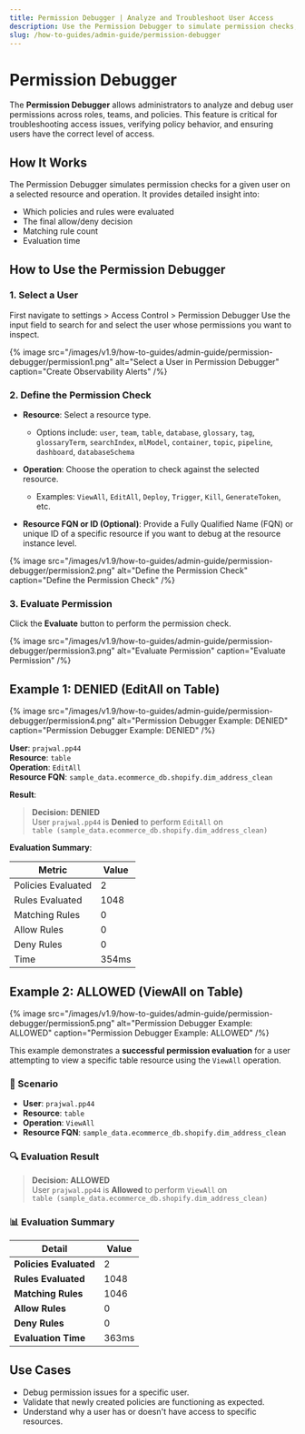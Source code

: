 ```yaml
---
title: Permission Debugger | Analyze and Troubleshoot User Access
description: Use the Permission Debugger to simulate permission checks, verify policies, and troubleshoot user access issues across roles, teams, and resources.
slug: /how-to-guides/admin-guide/permission-debugger
---
```


# Permission Debugger

The **Permission Debugger** allows administrators to analyze and debug user permissions across roles, teams, and policies. This feature is critical for troubleshooting access issues, verifying policy behavior, and ensuring users have the correct level of access.

## How It Works

The Permission Debugger simulates permission checks for a given user on a selected resource and operation. It provides detailed insight into:

- Which policies and rules were evaluated
- The final allow/deny decision
- Matching rule count
- Evaluation time


## How to Use the Permission Debugger

### 1. Select a User

First navigate to settings > Access Control > Permission Debugger
Use the input field to search for and select the user whose permissions you want to inspect.

{% image
src="/images/v1.9/how-to-guides/admin-guide/permission-debugger/permission1.png"
alt="Select a User in Permission Debugger"
caption="Create Observability Alerts"
/%}

### 2. Define the Permission Check

- **Resource**: Select a resource type.
  - Options include: `user`, `team`, `table`, `database`, `glossary`, `tag`, `glossaryTerm`, `searchIndex`, `mlModel`, `container`, `topic`, `pipeline`, `dashboard`, `databaseSchema`

- **Operation**: Choose the operation to check against the selected resource.
  - Examples: `ViewAll`, `EditAll`, `Deploy`, `Trigger`, `Kill`, `GenerateToken`, etc.

- **Resource FQN or ID (Optional)**: Provide a Fully Qualified Name (FQN) or unique ID of a specific resource if you want to debug at the resource instance level.

{% image
src="/images/v1.9/how-to-guides/admin-guide/permission-debugger/permission2.png"
alt="Define the Permission Check"
caption="Define the Permission Check"
/%}

### 3. **Evaluate** Permission

Click the **Evaluate** button to perform the permission check.

{% image
src="/images/v1.9/how-to-guides/admin-guide/permission-debugger/permission3.png"
alt="Evaluate Permission"
caption="Evaluate Permission"
/%}

## Example 1: DENIED (EditAll on Table)

{% image
src="/images/v1.9/how-to-guides/admin-guide/permission-debugger/permission4.png"
alt="Permission Debugger Example: DENIED"
caption="Permission Debugger Example: DENIED"
/%}

**User**: `prajwal.pp44`  
**Resource**: `table`  
**Operation**: `EditAll`  
**Resource FQN**: `sample_data.ecommerce_db.shopify.dim_address_clean`

**Result**:

> **Decision: DENIED**  
> User `prajwal.pp44` is **Denied** to perform `EditAll` on  
> `table (sample_data.ecommerce_db.shopify.dim_address_clean)`

**Evaluation Summary**:

| Metric               | Value     |
|----------------------|-----------|
| Policies Evaluated   | 2         |
| Rules Evaluated      | 1048      |
| Matching Rules       | 0         |
| Allow Rules          | 0         |
| Deny Rules           | 0         |
| Time                 | 354ms     |

## Example 2: ALLOWED (ViewAll on Table)

{% image
src="/images/v1.9/how-to-guides/admin-guide/permission-debugger/permission5.png"
alt="Permission Debugger Example: ALLOWED"
caption="Permission Debugger Example: ALLOWED"
/%}

This example demonstrates a **successful permission evaluation** for a user attempting to view a specific table resource using the `ViewAll` operation.

### 📄 Scenario

- **User**: `prajwal.pp44`
- **Resource**: `table`
- **Operation**: `ViewAll`
- **Resource FQN**: `sample_data.ecommerce_db.shopify.dim_address_clean`

### 🔍 Evaluation Result

> **Decision: ALLOWED**  
> User `prajwal.pp44` is **Allowed** to perform `ViewAll` on  
> `table (sample_data.ecommerce_db.shopify.dim_address_clean)`

### 📊 Evaluation Summary

| Detail                 | Value                                                       |
|------------------------|-------------------------------------------------------------|
| **Policies Evaluated** | 2                                                           |
| **Rules Evaluated**    | 1048                                                        |
| **Matching Rules**     | 1046                                                        |
| **Allow Rules**        | 0                                                           |
| **Deny Rules**         | 0                                                           |
| **Evaluation Time**    | 363ms                                                       |

## Use Cases

- Debug permission issues for a specific user.
- Validate that newly created policies are functioning as expected.
- Understand why a user has or doesn't have access to specific resources.
